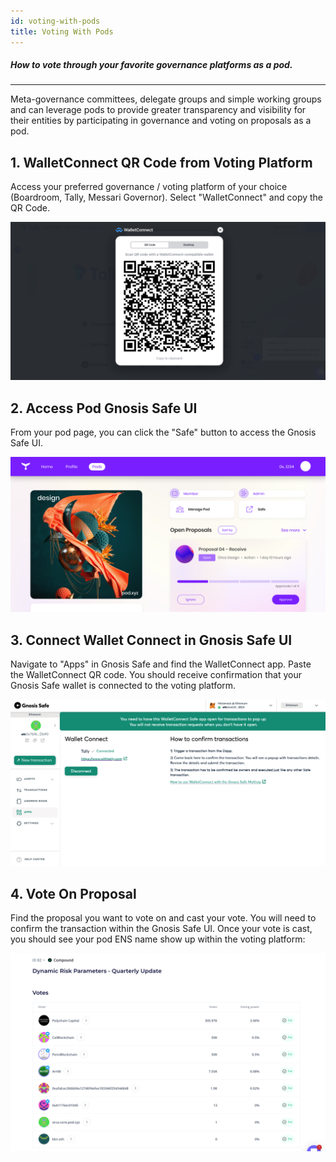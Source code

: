 ```yaml
---
id: voting-with-pods
title: Voting With Pods
---
```


##### How to vote through your favorite governance platforms as a pod.
---

Meta-governance committees, delegate groups and simple working groups and can leverage pods to provide greater transparency and visibility for their entities by participating in governance and voting on proposals as a pod.

## 1. WalletConnect QR Code from Voting Platform
Access your preferred governance / voting platform of your choice (Boardroom, Tally, Messari Governor). Select "WalletConnect" and  copy the QR Code. 

![Voting With Pods](./img/VotingWithPods1.png)

## 2. Access Pod Gnosis Safe UI
From your pod page, you can click the "Safe" button to access the Gnosis Safe UI.

![Voting With Pods](./img/VotingWithPods2.png)

## 3. Connect Wallet Connect in Gnosis Safe UI
Navigate to "Apps" in Gnosis Safe and find the WalletConnect app. Paste the WalletConnect QR code. You should receive confirmation that your Gnosis Safe wallet is connected to the voting platform.

![Voting With Pods](./img/VotingWithPods3.png)

## 4. Vote On Proposal
Find the proposal you want to vote on and cast your vote. You will need to confirm the transaction within the Gnosis Safe UI.
Once your vote is cast, you should see your pod ENS name show up within the voting platform:

![Voting With Pods](./img/VotingWithPods4.png)
